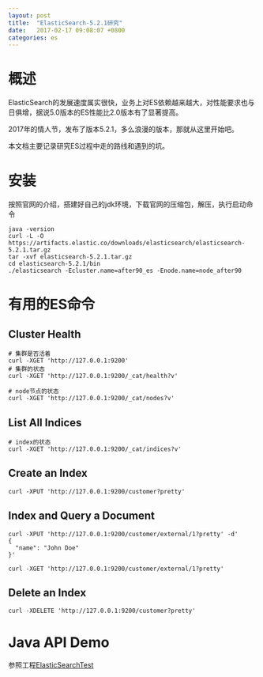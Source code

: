 ```yaml
---
layout: post
title:  "ElasticSearch-5.2.1研究"
date:   2017-02-17 09:08:07 +0800
categories: es
---
```


# 概述
ElasticSearch的发展速度属实很快，业务上对ES依赖越来越大，对性能要求也与日俱增，据说5.0版本的ES性能比2.0版本有了显著提高。

2017年的情人节，发布了版本5.2.1，多么浪漫的版本，那就从这里开始吧。

本文档主要记录研究ES过程中走的路线和遇到的坑。

# 安装
按照官网的介绍，搭建好自己的jdk环境，下载官网的压缩包，解压，执行启动命令

```shell
java -version
curl -L -O https://artifacts.elastic.co/downloads/elasticsearch/elasticsearch-5.2.1.tar.gz
tar -xvf elasticsearch-5.2.1.tar.gz
cd elasticsearch-5.2.1/bin
./elasticsearch -Ecluster.name=after90_es -Enode.name=node_after90
```

# 有用的ES命令

## Cluster Health

```shell
# 集群是否活着
curl -XGET 'http://127.0.0.1:9200'
# 集群的状态
curl -XGET 'http://127.0.0.1:9200/_cat/health?v'

# node节点的状态
curl -XGET 'http://127.0.0.1:9200/_cat/nodes?v'
```

## List All Indices
```shell
# index的状态
curl -XGET 'http://127.0.0.1:9200/_cat/indices?v'
```

## Create an Index
```shell
curl -XPUT 'http://127.0.0.1:9200/customer?pretty'
```

## Index and Query a Document
```shell
curl -XPUT 'http://127.0.0.1:9200/customer/external/1?pretty' -d'
{
  "name": "John Doe"
}'

curl -XGET 'http://127.0.0.1:9200/customer/external/1?pretty'
```

## Delete an Index
```shell
curl -XDELETE 'http://127.0.0.1:9200/customer?pretty'
```

# Java API Demo
参照工程[ElasticSearchTest](https://github.com/zgj0315/esTest)